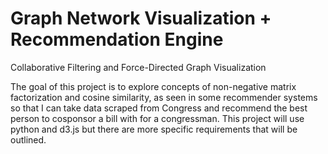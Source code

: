 # Graph Network Visualization + Recommendation Engine

Collaborative Filtering and Force-Directed Graph Visualization

The goal of this project is to explore concepts of non-negative matrix factorization and cosine similarity, as seen in some recommender systems so that I can take data scraped from Congress and recommend the best person to cosponsor a bill with for a congressman. This project will use python and d3.js but there are more specific requirements that will be outlined.



